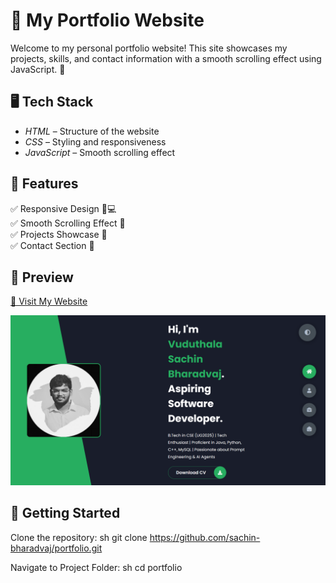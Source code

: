 # 🌟 My Portfolio Website

Welcome to my personal portfolio website! This site showcases my projects, skills, and contact information with a smooth scrolling effect using JavaScript. 🚀

## 🖥 Tech Stack

- *HTML* – Structure of the website
- *CSS* – Styling and responsiveness
- *JavaScript* – Smooth scrolling effect

## 🎨 Features

✅ Responsive Design 📱💻  
✅ Smooth Scrolling Effect 🎢  
✅ Projects Showcase 💼  
✅ Contact Section 📩  

## 📸 Preview

[🚀 Visit My Website](https://sachinbharadvaj-portfolio.netlify.app/)

![Portfolio Preview](screenst.png)

## 🚀 Getting Started

 Clone the repository:
   sh
   git clone https://github.com/sachin-bharadvaj/portfolio.git
   
 Navigate to Project Folder:
   sh
   cd portfolio
   
